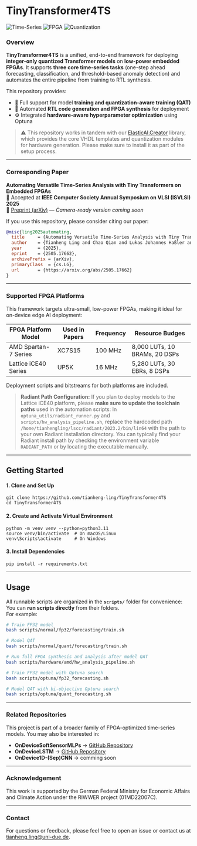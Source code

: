 # TinyTransformer4TS
![Time-Series](https://img.shields.io/badge/Time--Series-Forecasting%2C%20Classification%2C%20Anomaly%20Detection-orange)
![FPGA](https://img.shields.io/badge/FPGA-Optimized-blue) ![Quantization](https://img.shields.io/badge/Quantized-Transformer-green)

### Overview

**TinyTransformer4TS** is a unified, end-to-end framework for deploying **integer-only quantized Transformer models** on **low-power embedded FPGAs**. It supports **three core time-series tasks** (one-step ahead forecasting, classification, and threshold-based anomaly detection) and automates the entire pipeline from training to RTL synthesis.

This repository provides:
- 🔧 Full support for model **training and quantization-aware training (QAT)**
- 🧱 Automated **RTL code generation and FPGA synthesis** for deployment
- ⚙️ Integrated **hardware-aware hyperparameter optimization** using Optuna

> ⚠️ This repository works in tandem with our [ElasticAI.Creator](https://github.com/es-ude/elastic-ai.creator/tree/add-linear-quantization) library, which provides the core VHDL templates and quantization modules for hardware generation. Please make sure to install it as part of the setup process.

---

### Corresponding Paper

**Automating Versatile Time-Series Analysis with Tiny Transformers on Embedded FPGAs**  
📌 Accepted at **IEEE Computer Society Annual Symposium on VLSI (ISVLSI) 2025**  
📄 [Preprint (arXiv)](https://arxiv.org/abs/2505.17662) — _Camera-ready version coming soon_

If you use this repository, please consider citing our paper:
```bibtex
@misc{ling2025automating,
  title     = {Automating Versatile Time-Series Analysis with Tiny Transformers on Embedded FPGAs},
  author    = {Tianheng Ling and Chao Qian and Lukas Johannes Haßler and Gregor Schiele},
  year      = {2025},
  eprint    = {2505.17662},
  archivePrefix = {arXiv},
  primaryClass  = {cs.LG},
  url       = {https://arxiv.org/abs/2505.17662}
}
```
---
### Supported FPGA Platforms
This framework targets ultra-small, low-power FPGAs, making it ideal for on-device edge AI deployment:

| FPGA Platform	Model  | Used in Papers | Frequency | Resource Budges               |
| -------------------- | -------------- | --------- | ----------------------------- |
| AMD Spartan-7 Series | XC7S15         | 100 MHz   | 8,000 LUTs, 10 BRAMs, 20 DSPs |
| Lattice iCE40 Series | UP5K           | 16 MHz    | 5,280 LUTs, 30 EBRs, 8 DSPs   |

Deployment scripts and bitstreams for both platforms are included. 
> **Radiant Path Configuration:** If you plan to deploy models to the Lattice iCE40 platform, please **make sure to update the toolchain paths** used in the automation scripts: In `optuna_utils/radiant_runner.py` and `scripts/hw_analysis_pipeline.sh`, replace the hardcoded path `/home/tianhengling/lscc/radiant/2023.2/bin/lin64` with the path to your own Radiant installation directory. You can typically find your Radiant install path by checking the environment variable `RADIANT_PATH` or by locating the executable manually.

---

## Getting Started
#### 1. Clone and Set Up
```
git clone https://github.com/tianheng-ling/TinyTransformer4TS
cd TinyTransformer4TS
```
#### 2. Create and Activate Virtual Environment
```
python -m venv venv --python=python3.11
source venv/bin/activate  # On macOS/Linux
venv\Scripts\activate     # On Windows
```

#### 3. Install Dependencies
```
pip install -r requirements.txt
```

---

## Usage
All runnable scripts are organized in the **`scripts/`** folder for convenience: You can **run scripts directly** from their folders.  
For example:
```bash
# Train FP32 model
bash scripts/normal/fp32/forecasting/train.sh

# Model QAT
bash scripts/normal/quant/forecasting/train.sh

# Run full FPGA synthesis and analysis after model QAT
bash scripts/hardware/amd/hw_analysis_pipeline.sh

# Train FP32 model with Optuna search
bash scripts/optuna/fp32_forecasting.sh

# Model QAT with bi-objective Optuna search
bash scripts/optuna/quant_forecasting.sh
```

---

### Related Repositories
This project is part of a broader family of FPGA-optimized time-series models. You may also be interested in:

- **OnDeviceSoftSensorMLPs** → [GitHub Repository](https://github.com/tianheng-ling/OnDeviceSoftSensorMLP)  
- **OnDeviceLSTM** → [GitHub Repository](https://github.com/tianheng-ling/EdgeOverflowForecast)
- **OnDevice1D-(Sep)CNN** → comming soon

---

###  Acknowledgement
This work is supported by the German Federal Ministry for Economic Affairs and Climate Action under the RIWWER project (01MD22007C). 

---

###  Contact
For questions or feedback, please feel free to open an issue or contact us at tianheng.ling@uni-due.de.